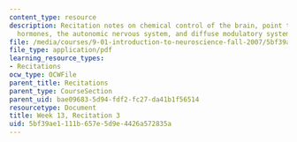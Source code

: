 ```yaml
---
content_type: resource
description: Recitation notes on chemical control of the brain, point to point systems,
  hormones, the autonomic nervous system, and diffuse modulatory systems.
file: /media/courses/9-01-introduction-to-neuroscience-fall-2007/5bf39ae1111b657e5d9e4426a572835a_wk13_hand112807.pdf
file_type: application/pdf
learning_resource_types:
- Recitations
ocw_type: OCWFile
parent_title: Recitations
parent_type: CourseSection
parent_uid: bae09683-5d94-fdf2-fc27-da41b1f56514
resourcetype: Document
title: Week 13, Recitation 3
uid: 5bf39ae1-111b-657e-5d9e-4426a572835a
---
```

